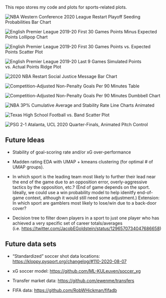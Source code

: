 
This repo stores my code and plots for sports-related plots.

![NBA Western Conference 2020 League Restart Playoff Seeding
Probabilities Bar Chart](plots/nba_seed_p.png
"NBA Western Conference 2020 League Restart Playoff Seeding Probabilities Bar Chart")

![English Premier League 2019-20 First 30 Games Points Minus Expected
Points Lollipop Chart](plots/epl_before_break_pts_minus_xpts.png
"English Premier League 2019-20 First 30 Games Points Minus Expected Points Lollipop Chart")

![English Premier League 2019-20 First 30 Games Points vs. Expected
Points Scatter Plot](plots/epl_before_break_pts_vs_xpts.png
"English Premier League 2019-20 First 30 Games Points vs. Expected Points Scatter Plot")

![English Premier League 2019-20 Last 9 Games Simulated Points
vs. Actual Points Ridge Plot](plots/epl_after_break_pts_sim.png
"English Premier League 2019-20 Last 9 Games Simulated Points vs. Actual Points Ridge Plot")

![2020 NBA Restart Social Justice Message Bar
Chart](plots/nba_social_justice.png
"2020 NBA Restart Social Justice Message Bar Chart")

![Competition-Adjusted Non-Penalty Goals Per 90 Minutes
Table](plots/04_ucl_npg90_adj.utf8.png
"Competition-Adjusted Non-Penalty Goals Per 90 Minutes Table")

![Competition-Adjusted Non-Penalty Goals Per 90 Minutes Dumbbell
Chart](plots/ucl_npg90_adj.png
"Competition-Adjusted Non-Penalty Goals Per 90 Minutes Dumbbell Chart")

![NBA 3P% Cumulative Average and Stability Rate Line Charts
Animated](plots/nba_3p_stability.gif
"NBA 3P% Cumulative Average and Stability Rate Line Charts Animated")

![Texas High School Football vs. Band Scatter
Plot](plots/tx_hs_fb_band.png
"Texas High School Football vs. Band Scatter Plot")

![PSG 2-1 Atalanta, UCL 2020 Quarter-Finals, Animated Pitch
Control](plots/ucl_2020_psg_atl.gif
"PSG 2-1 Atalanta, UCL 2020 Quarter-Finals, Animated Pitch Control")

## Future Ideas

  - Stability of goal-scoring rate and/or xG over-performance

  - Madden rating EDA with UMAP + kmeans clustering (for optimal \# of
    UMAP groups).

  - In which sport is the leading team most likely to further their lead
    near the end of the game due to an opposition error,
    overly-aggressive tactics by the opposition, etc.? (End of game
    depends on the sport. Ideally, we could use a win probability model
    to help idenitfy end-of-game context, although it would still need
    some adjustment.) Extension: In which sport are gamblers most likely
    to lose/win due to a back-door cover?

  - Decision tree to filter down players in a sport to just one player
    who has achieved a very specific set of career totals/averages
    (i.e. <https://twitter.com/JacobEGoldstein/status/1296570734047686658>)

## Future data sets

  - “Standardized” soccer shot data locations:
    <https://kloppy.pysport.org/changelog/#110-2020-08-07>

  - xG soccer model: <https://github.com/ML-KULeuven/soccer_xg>

  - Transfer market data: <https://github.com/ewenme/transfers>

  - FIFA data: <https://github.com/RobWHickman/fifadb>
